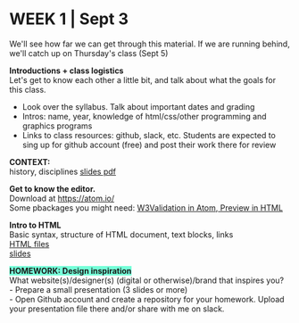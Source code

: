 <h1>WEEK 1 | Sept 3</h1>
We'll see how far we can get through this material. If we are running behind, we'll catch up on Thursday's class (Sept 5)

<p><strong>Introductions + class logistics</strong><br>
Let's get to know each other a little bit, and talk about what the goals for this class.</p>
<ul>
<li>Look over the syllabus. Talk about important dates and grading</li>
<li>Intros: name, year, knowledge of html/css/other programming and graphics programs</li>
<li>Links to class resources: github, slack, etc. Students are expected to sing up for github account (free) and post their work there for review</li>
</ul>
<p><strong>CONTEXT: </strong><br>
history, disciplines <a href="IntrotoWeb_W1_WebProductionToday.pdf">slides pdf</a></p>
<p><strong>Get to know the editor.</strong> <br>
Download at <a href="https://atom.io/">https://atom.io/</a><br>Some pbackages you might need: <a href="https://atom.io/packages/w3c-validation">W3Validation in Atom</a>,<a href="https://atom.io/packages/atom-html-preview"> Preview in HTML</a></p>
<p>
<strong>Intro to HTML</strong><br>
Basic syntax, structure of HTML document, text blocks, links <br>
<a href="https://github.com/miraalibek/NYU_IDM_IntroToWeb/tree/master/W1_Sept3/code">HTML files</a><br>
<a href="IntrotoWeb_W1_BasicHTML.pdf">slides</a>
<p><strong><span style="background-color: #75ffd8;">HOMEWORK: Design inspiration<span> </strong><br>
What website(s)/designer(s) (digital or otherwise)/brand that inspires you? <br>
- Prepare a small presentation (3 slides or more)<br>
- Open Github account and create a repository for your homework. Upload your presentation file there and/or share with me on slack.
</p>
